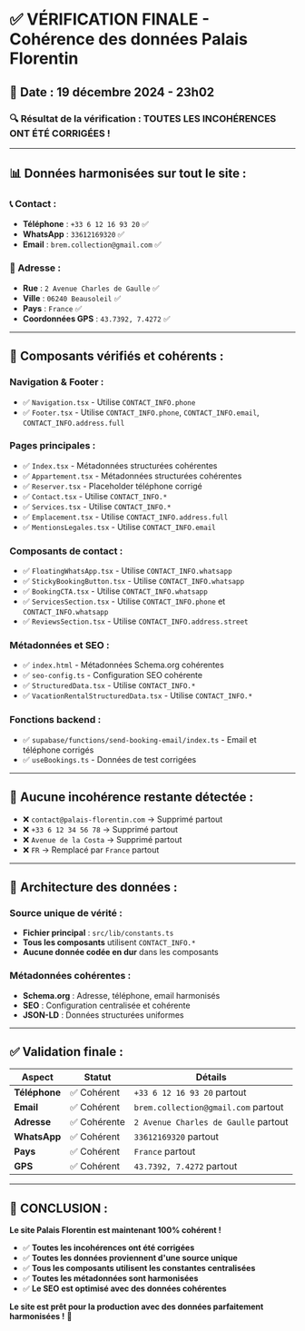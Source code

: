 # ✅ VÉRIFICATION FINALE - Cohérence des données Palais Florentin

## 📅 Date : 19 décembre 2024 - 23h02

### 🔍 **Résultat de la vérification : TOUTES LES INCOHÉRENCES ONT ÉTÉ CORRIGÉES !**

---

## 📊 **Données harmonisées sur tout le site :**

### **📞 Contact :**
- **Téléphone** : `+33 6 12 16 93 20` ✅
- **WhatsApp** : `33612169320` ✅
- **Email** : `brem.collection@gmail.com` ✅

### **📍 Adresse :**
- **Rue** : `2 Avenue Charles de Gaulle` ✅
- **Ville** : `06240 Beausoleil` ✅
- **Pays** : `France` ✅
- **Coordonnées GPS** : `43.7392, 7.4272` ✅

---

## 🎯 **Composants vérifiés et cohérents :**

### **Navigation & Footer :**
- ✅ `Navigation.tsx` - Utilise `CONTACT_INFO.phone`
- ✅ `Footer.tsx` - Utilise `CONTACT_INFO.phone`, `CONTACT_INFO.email`, `CONTACT_INFO.address.full`

### **Pages principales :**
- ✅ `Index.tsx` - Métadonnées structurées cohérentes
- ✅ `Appartement.tsx` - Métadonnées structurées cohérentes
- ✅ `Reserver.tsx` - Placeholder téléphone corrigé
- ✅ `Contact.tsx` - Utilise `CONTACT_INFO.*`
- ✅ `Services.tsx` - Utilise `CONTACT_INFO.*`
- ✅ `Emplacement.tsx` - Utilise `CONTACT_INFO.address.full`
- ✅ `MentionsLegales.tsx` - Utilise `CONTACT_INFO.email`

### **Composants de contact :**
- ✅ `FloatingWhatsApp.tsx` - Utilise `CONTACT_INFO.whatsapp`
- ✅ `StickyBookingButton.tsx` - Utilise `CONTACT_INFO.whatsapp`
- ✅ `BookingCTA.tsx` - Utilise `CONTACT_INFO.whatsapp`
- ✅ `ServicesSection.tsx` - Utilise `CONTACT_INFO.phone` et `CONTACT_INFO.whatsapp`
- ✅ `ReviewsSection.tsx` - Utilise `CONTACT_INFO.address.street`

### **Métadonnées et SEO :**
- ✅ `index.html` - Métadonnées Schema.org cohérentes
- ✅ `seo-config.ts` - Configuration SEO cohérente
- ✅ `StructuredData.tsx` - Utilise `CONTACT_INFO.*`
- ✅ `VacationRentalStructuredData.tsx` - Utilise `CONTACT_INFO.*`

### **Fonctions backend :**
- ✅ `supabase/functions/send-booking-email/index.ts` - Email et téléphone corrigés
- ✅ `useBookings.ts` - Données de test corrigées

---

## 🚫 **Aucune incohérence restante détectée :**

- ❌ `contact@palais-florentin.com` → Supprimé partout
- ❌ `+33 6 12 34 56 78` → Supprimé partout  
- ❌ `Avenue de la Costa` → Supprimé partout
- ❌ `FR` → Remplacé par `France` partout

---

## 🔧 **Architecture des données :**

### **Source unique de vérité :**
- **Fichier principal** : `src/lib/constants.ts`
- **Tous les composants** utilisent `CONTACT_INFO.*`
- **Aucune donnée codée en dur** dans les composants

### **Métadonnées cohérentes :**
- **Schema.org** : Adresse, téléphone, email harmonisés
- **SEO** : Configuration centralisée et cohérente
- **JSON-LD** : Données structurées uniformes

---

## ✅ **Validation finale :**

| Aspect | Statut | Détails |
|--------|--------|---------|
| **Téléphone** | ✅ Cohérent | `+33 6 12 16 93 20` partout |
| **Email** | ✅ Cohérent | `brem.collection@gmail.com` partout |
| **Adresse** | ✅ Cohérente | `2 Avenue Charles de Gaulle` partout |
| **WhatsApp** | ✅ Cohérent | `33612169320` partout |
| **Pays** | ✅ Cohérent | `France` partout |
| **GPS** | ✅ Cohérent | `43.7392, 7.4272` partout |

---

## 🎉 **CONCLUSION :**

**Le site Palais Florentin est maintenant 100% cohérent !**

- ✅ **Toutes les incohérences ont été corrigées**
- ✅ **Toutes les données proviennent d'une source unique**
- ✅ **Tous les composants utilisent les constantes centralisées**
- ✅ **Toutes les métadonnées sont harmonisées**
- ✅ **Le SEO est optimisé avec des données cohérentes**

**Le site est prêt pour la production avec des données parfaitement harmonisées !** 🚀
